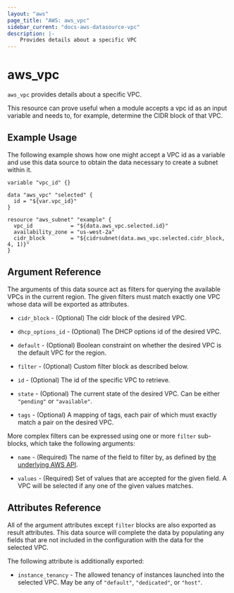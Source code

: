 ```yaml
---
layout: "aws"
page_title: "AWS: aws_vpc"
sidebar_current: "docs-aws-datasource-vpc"
description: |-
    Provides details about a specific VPC
---
```


# aws\_vpc

`aws_vpc` provides details about a specific VPC.

This resource can prove useful when a module accepts a vpc id as
an input variable and needs to, for example, determine the CIDR block of that
VPC.

## Example Usage

The following example shows how one might accept a VPC id as a variable
and use this data source to obtain the data necessary to create a subnet
within it.

```
variable "vpc_id" {}

data "aws_vpc" "selected" {
  id = "${var.vpc_id}"
}

resource "aws_subnet" "example" {
  vpc_id            = "${data.aws_vpc.selected.id}"
  availability_zone = "us-west-2a"
  cidr_block        = "${cidrsubnet(data.aws_vpc.selected.cidr_block, 4, 1)}"
}
```

## Argument Reference

The arguments of this data source act as filters for querying the available
VPCs in the current region. The given filters must match exactly one
VPC whose data will be exported as attributes.

* `cidr_block` - (Optional) The cidr block of the desired VPC.

* `dhcp_options_id` - (Optional) The DHCP options id of the desired VPC.

* `default` - (Optional) Boolean constraint on whether the desired VPC is
  the default VPC for the region.

* `filter` - (Optional) Custom filter block as described below.

* `id` - (Optional) The id of the specific VPC to retrieve.

* `state` - (Optional) The current state of the desired VPC.
  Can be either `"pending"` or `"available"`.

* `tags` - (Optional) A mapping of tags, each pair of which must exactly match
  a pair on the desired VPC.

More complex filters can be expressed using one or more `filter` sub-blocks,
which take the following arguments:

* `name` - (Required) The name of the field to filter by, as defined by
  [the underlying AWS API](http://docs.aws.amazon.com/AWSEC2/latest/APIReference/API_DescribeVpcs.html).

* `values` - (Required) Set of values that are accepted for the given field.
  A VPC will be selected if any one of the given values matches.

## Attributes Reference

All of the argument attributes except `filter` blocks are also exported as
result attributes. This data source will complete the data by populating
any fields that are not included in the configuration with the data for
the selected VPC.

The following attribute is additionally exported:

* `instance_tenancy` - The allowed tenancy of instances launched into the
  selected VPC. May be any of `"default"`, `"dedicated"`, or `"host"`.
